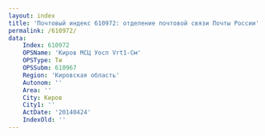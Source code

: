 ```yaml
---
layout: index
title: 'Почтовый индекс 610972: отделение почтовой связи Почты России'
permalink: /610972/
data:
    Index: 610972
    OPSName: 'Киров МСЦ Уосп Vrt1-См'
    OPSType: Ти
    OPSSubm: 610967
    Region: 'Кировская область'
    Autonom: ''
    Area: ''
    City: Киров
    City1: ''
    ActDate: '20140424'
    IndexOld: ''
---
```

